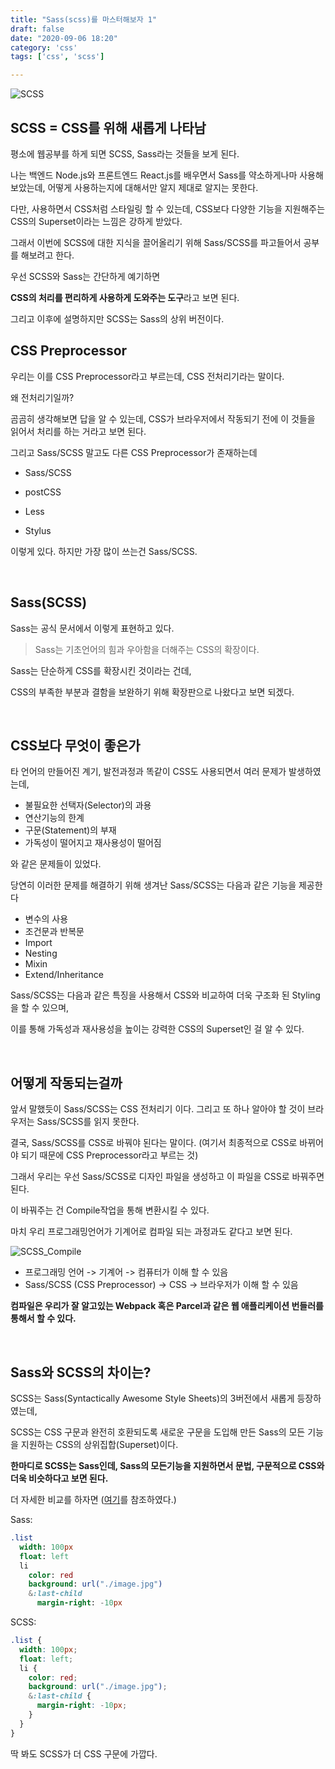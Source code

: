 ```yaml
---
title: "Sass(scss)를 마스터해보자 1"
draft: false
date: "2020-09-06 18:20"
category: 'css'
tags: ['css', 'scss']

---
```


![SCSS](https://heropy.blog/css/images/vendor_icons/sass.png)

## SCSS = CSS를 위해 새롭게 나타남

평소에 웹공부를 하게 되면 SCSS, Sass라는 것들을 보게 된다.

나는 백엔드 Node.js와 프론트엔드 React.js를 배우면서 Sass를 약소하게나마 사용해보았는데,
어떻게 사용하는지에 대해서만 알지 제대로 알지는 못한다.

다만, 사용하면서 CSS처럼 스타일링 할 수 있는데, CSS보다 다양한 기능을 지원해주는 CSS의 Superset이라는 느낌은 강하게 받았다.

그래서 이번에 SCSS에 대한 지식을 끌어올리기 위해  Sass/SCSS를 파고들어서 공부를 해보려고 한다.

우선 SCSS와 Sass는 간단하게 예기하면

**CSS의 처리를 편리하게 사용하게 도와주는 도구**라고 보면 된다.

그리고 이후에 설명하지만 SCSS는 Sass의 상위 버전이다.

## CSS Preprocessor

우리는 이를 CSS Preprocessor라고 부르는데, CSS 전처리기라는 말이다.

왜 전처리기일까? 

곰곰히 생각해보면 답을 알 수 있는데, CSS가 브라우저에서 작동되기 전에
이 것들을 읽어서 처리를 하는 거라고 보면 된다.

그리고 Sass/SCSS 말고도 다른 CSS Preprocessor가 존재하는데

- Sass/SCSS

- postCSS
- Less
- Stylus

이렇게 있다. 하지만 가장 많이 쓰는건 Sass/SCSS.

<br>

## Sass(SCSS)

Sass는 공식 문서에서 이렇게 표현하고 있다.

> Sass는 기초언어의 힘과 우아함을 더해주는 CSS의 확장이다.

Sass는 단순하게 CSS를 확장시킨 것이라는 건데,

CSS의 부족한 부분과 결함을 보완하기 위해 확장판으로 나왔다고 보면 되겠다.

<br>

## CSS보다 무엇이 좋은가

타 언어의 만들어진 계기, 발전과정과 똑같이 CSS도 사용되면서 여러 문제가 발생하였는데,

- 불필요한 선택자(Selector)의 과용
- 연산기능의 한계
- 구문(Statement)의 부재
- 가독성이 떨어지고 재사용성이 떨어짐

와 같은 문제들이 있었다.



당연히 이러한 문제를 해결하기 위해 생겨난 Sass/SCSS는 다음과 같은 기능을 제공한다

- 변수의 사용
- 조건문과 반복문
- Import
- Nesting
- Mixin
- Extend/Inheritance

Sass/SCSS는 다음과 같은 특징을 사용해서 CSS와 비교하여 더욱 구조화 된 Styling을 할 수 있으며,

이를 통해 가독성과 재사용성을 높이는 강력한 CSS의 Superset인 걸 알 수 있다.

<br>

## 어떻게 작동되는걸까

앞서 말했듯이 Sass/SCSS는 CSS 전처리기 이다.
그리고 또 하나 알아야 할 것이 브라우저는 Sass/SCSS를 읽지 못한다.

결국, Sass/SCSS를 CSS로 바꿔야 된다는 말이다.
(여기서 최종적으로 CSS로 바뀌어야 되기 때문에 CSS Preprocessor라고 부르는 것)

그래서 우리는 우선 Sass/SCSS로 디자인 파일을 생성하고 이 파일을 CSS로 바꿔주면 된다.

이 바꿔주는 건 Compile작업을 통해 변환시킬 수 있다.

마치 우리 프로그래밍언어가 기계어로 컴파일 되는 과정과도 같다고 보면 된다.

![SCSS_Compile](https://media.vlpt.us/images/jch9537/post/80177762-ee3d-40d2-9883-bc2d5bfc2775/image.png)

- 프로그래밍 언어 -> 기계어 -> 컴퓨터가 이해 할 수 있음
- Sass/SCSS (CSS Preprocessor) -> CSS -> 브라우저가 이해 할 수 있음



**컴파일은 우리가 잘 알고있는 Webpack 혹은 Parcel과 같은 웹 애플리케이션 번들러를 통해서 할 수 있다.**

<br>

## Sass와 SCSS의 차이는?

SCSS는 Sass(Syntactically Awesome Style Sheets)의 3버전에서 새롭게 등장하였는데,

SCSS는 CSS 구문과 완전히 호환되도록 새로운 구문을 도입해 만든 Sass의 모든 기능을 지원하는 CSS의 상위집합(Superset)이다.

**한마디로 SCSS는 Sass인데, Sass의 모든기능을 지원하면서 문법, 구문적으로 CSS와 더욱 비슷하다고 보면 된다.**

더 자세한 비교를 하자면 ([여기](https://heropy.blog/2018/01/31/sass/)를 참조하였다.)

Sass:

```Sass
.list
  width: 100px
  float: left
  li
    color: red
    background: url("./image.jpg")
    &:last-child
      margin-right: -10px
```

SCSS: 

```scss
.list {
  width: 100px;
  float: left;
  li {
    color: red;
    background: url("./image.jpg");
    &:last-child {
      margin-right: -10px;
    }
  }
}
```

딱 봐도 SCSS가 더 CSS 구문에 가깝다.



